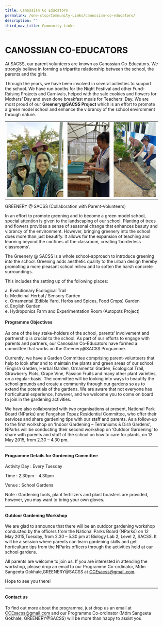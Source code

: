 ```yaml
---
title: Canossian Co Educators
permalink: /one-stop/Community-Links/canossian-co-educators/
description: ""
third_nav_title: Community Links
---
```

# CANOSSIAN CO-EDUCATORS

At SACSS, our parent volunteers are known as Canossian Co-Educators. We strongly believe in forming a tripartite relationship between the school, the parents and the girls. 

Through the years, we have been involved in several activities to support the school. We have run booths for the Night Festival and other Fund-Raising Projects and Carnivals, helped with the sale cookies and flowers for Mothers’ Day and even done breakfast meals for Teachers’ Day. We are most proud of our **Greenery@SACSS Project** which is an effort to promote a green model school and enhance the vibrancy of the school environment through nature.


|   |   |   |
|---|---|---|
| ![](/images/One%20stop/IMG-20160711-WA0002.jpg)  | ![](/images/One%20stop/IMG-20160711-WA0003.jpg)  | ![](/images/One%20stop/IMG-20160711-WA0005.jpg)  |


GREENERY @ SACSS (Collaboration with Parent-Volunteers)

In an effort to promote greening and to become a green model school, special attention is given to the landscaping of our school. Planting of trees and flowers provides a sense of seasonal change that enhances beauty and vibrancy of the environment. However, bringing greenery into the school does more than just beautify. It allows for the expansion of teaching and learning beyond the confines of the classroom, creating ‘borderless classrooms’.

The Greenery @ SACSS is a whole school-approach to introduce greening into the school. Greening adds aesthetic quality to the urban design thereby promoting a more pleasant school milieu and to soften the harsh concrete surroundings.

This includes the setting up of the following places:

a. Evolutionary Ecological Trail  
b. Medicinal Herbal / Sensory Garden  
c. Ornamental (Edible Yard, Herbs and Spices, Food Crops) Garden  
d. English Garden  
e. Hydroponics Farm and Experimentation Room (Autopots Project)


#### Programme Objectives

As one of the key stake-holders of the school, parents’ involvement and partnership is crucial to the school. As part of our efforts to engage with parents and partners, our Canossian Co-Educators have formed a committee that works on the Greenery@SACSS Programme.

Currently, we have a Garden Committee comprising parent-volunteers that help to look after and to maintain the plants and green areas of our school (English Garden, Herbal Garden, Ornamental Garden, Ecological Trail, Strawberry Plots, Grape Vine, Passion Fruits and many other plant varieties, on a regular-basis. The committee will be looking into ways to beautify the school grounds and create a community through our gardens so as to extend the potentials of the gardens. We are aware that not everyone has horticultural experience, however, and we welcome you to come on board to join in the gardening activities.

We have also collaborated with two organisations at present, National Park Board (NParks) and Fengshan Topaz Residential Committee, who offer their services and share gardening tips with our staff and parents. As a follow-up to the first workshop on ‘Indoor Gardening – Terraniums & Dish Gardens’, NParks will be conducting their second workshop on ‘Outdoor Gardening’ to share with parents and staff of the school on how to care for plants, on 12 May 2015, from 2.30 – 4.30 pm.

* * *

#### Programme Details for Gardening Committee

Activity Day : Every Tuesday

Time : 2.30pm – 4.30pm

Venue : School Gardens

Note : Gardening tools, plant fertilizers and plant boasters are provided, however, you may want to bring your own gloves.

* * *

#### Outdoor Gardening Workshop

We are glad to announce that there will be an outdoor gardening workshop conducted by the officers from the National Parks Board (NParks) on 12 May 2015,Tuesday, from 2.30 – 5.30 pm at Biology Lab 2, Level 2, SACSS. It will be a session where parents can learn gardening skills and get horticulture tips from the NParks officers through the activities held at our school gardens.

All parents are welcome to join us. If you are interested in attending the workshop, please drop an email to our Programme Co-ordinator, Mdm Sangeeta Gokhale,GREENERY@SACSS at CCEsacss@gmail.com.

Hope to see you there!

* * *

#### Contact us

To find out more about the programme, just drop us an email at CCEsacss@gmail.com and our Programme Co-ordinator (Mdm Sangeeta Gokhale, GREENERY@SACSS) will be more than happy to assist you.